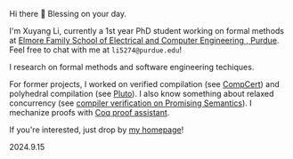 Hi there 👋 Blessing on your day. 

I'm Xuyang Li, currently a 1st year PhD student working on formal methods at [Elmore Family School of Electrical and Computer Engineering
, Purdue](https://engineering.purdue.edu/ECE). Feel free to chat with me at `li5274@purdue.edu`!

I research on formal methods and software engineering techiques.

For former projects, I worked on verified compilation (see [CompCert](https://github.com/AbsInt/CompCert)) and polyhedral compilation (see [Pluto](https://github.com/bondhugula/pluto)). I also know something about relaxed concurrency (see [compiler verification on Promising Semantics](https://plax-lab.github.io/publications/promisingcomp/)). I mechanize proofs with [Coq proof assistant](https://coq.inria.fr/).

If you're interested, just drop by [my homepage](https://hughshine.github.io)! 

2024.9.15

